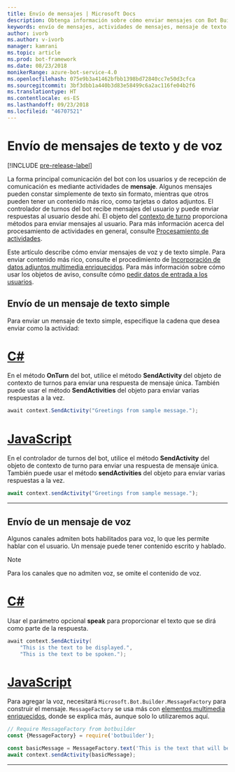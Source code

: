 ```yaml
---
title: Envío de mensajes | Microsoft Docs
description: Obtenga información sobre cómo enviar mensajes con Bot Builder SDK.
keywords: envío de mensajes, actividades de mensajes, mensaje de texto simple, voz, mensaje hablado
author: ivorb
ms.author: v-ivorb
manager: kamrani
ms.topic: article
ms.prod: bot-framework
ms.date: 08/23/2018
monikerRange: azure-bot-service-4.0
ms.openlocfilehash: 075e9b3a41462bfbb1398bd72840cc7e50d3cfca
ms.sourcegitcommit: 3bf3dbb1a440b3d83e58499c6a2ac116fe04b2f6
ms.translationtype: HT
ms.contentlocale: es-ES
ms.lasthandoff: 09/23/2018
ms.locfileid: "46707521"
---
```

# <a name="send-text-and-spoken-messages"></a>Envío de mensajes de texto y de voz

[!INCLUDE [pre-release-label](../includes/pre-release-label.md)]

La forma principal comunicación del bot con los usuarios y de recepción de comunicación es mediante actividades de **mensaje**. Algunos mensajes pueden constar simplemente de texto sin formato, mientras que otros pueden tener un contenido más rico, como tarjetas o datos adjuntos. El controlador de turnos del bot recibe mensajes del usuario y puede enviar respuestas al usuario desde ahí. El objeto del [contexto de turno](bot-builder-concept-activity-processing.md#turn-context) proporciona métodos para enviar mensajes al usuario. Para más información acerca del procesamiento de actividades en general, consulte [Procesamiento de actividades](bot-builder-concept-activity-processing.md).

Este artículo describe cómo enviar mensajes de voz y de texto simple. Para enviar contenido más rico, consulte el procedimiento de [Incorporación de datos adjuntos multimedia enriquecidos](bot-builder-howto-add-media-attachments.md). Para más información sobre cómo usar los objetos de aviso, consulte cómo [pedir datos de entrada a los usuarios](bot-builder-prompts.md).

## <a name="send-a-simple-text-message"></a>Envío de un mensaje de texto simple

Para enviar un mensaje de texto simple, especifique la cadena que desea enviar como la actividad:

# <a name="ctabcsharp"></a>[C#](#tab/csharp)

En el método **OnTurn** del bot, utilice el método **SendActivity** del objeto de contexto de turnos para enviar una respuesta de mensaje única. También puede usar el método **SendActivities** del objeto para enviar varias respuestas a la vez.

```cs
await context.SendActivity("Greetings from sample message.");
```

# <a name="javascripttabjavascript"></a>[JavaScript](#tab/javascript)

En el controlador de turnos del bot, utilice el método **SendActivity** del objeto de contexto de turno para enviar una respuesta de mensaje única. También puede usar el método **sendActivities** del objeto para enviar varias respuestas a la vez.

```javascript
await context.sendActivity("Greetings from sample message.");
```

---

## <a name="send-a-spoken-message"></a>Envío de un mensaje de voz

Algunos canales admiten bots habilitados para voz, lo que les permite hablar con el usuario. Un mensaje puede tener contenido escrito y hablado.

> [!NOTE]
> Para los canales que no admiten voz, se omite el contenido de voz.

# <a name="ctabcsharp"></a>[C#](#tab/csharp)

Usar el parámetro opcional **speak** para proporcionar el texto que se dirá como parte de la respuesta.

```cs
await context.SendActivity(
    "This is the text to be displayed.",
    "This is the text to be spoken.");
```

# <a name="javascripttabjavascript"></a>[JavaScript](#tab/javascript)

Para agregar la voz, necesitará `Microsoft.Bot.Builder.MessageFactory` para construir el mensaje. `MessageFactory` se usa más con [elementos multimedia enriquecidos](bot-builder-howto-add-media-attachments.md), donde se explica más, aunque solo lo utilizaremos aquí.

```javascript
// Require MessageFactory from botbuilder
const {MessageFactory} = require('botbuilder');

const basicMessage = MessageFactory.text('This is the text that will be displayed.', 'This is the text that will be spoken.');
await context.sendActivity(basicMessage);
```

---
